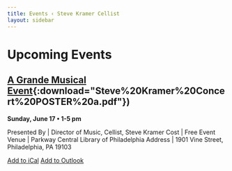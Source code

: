 ```yaml
---
title: Events ‹ Steve Kramer Cellist
layout: sidebar
---
```

# Upcoming Events

## [A Grande Musical Event](documents/Steve%20Kramer%20Concert%20POSTER%20a.pdf){:download="Steve%20Kramer%20Concert%20POSTER%20a.pdf"})

**Sunday, June 17 • 1-5 pm**

Presented By | Director of Music, Cellist, Steve Kramer
Cost         | Free Event                              
Venue        | Parkway Central Library of Philadelphia 
Address      | 1901 Vine Street, Philadelphia, PA 19103

[Add to iCal](documents/A%20Grande%20Musical%20Event-ical.ics) [Add to Outlook](documents/A%20Grande%20Musical%20Event-outlook.ics)